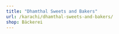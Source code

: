 ```yaml
---
title: "Dhamthal Sweets and Bakers"
url: /karachi/dhamthal-sweets-and-bakers/
shop: Bäckerei
---
```

